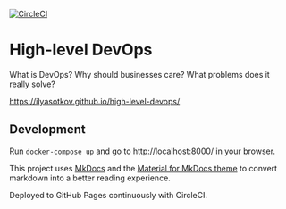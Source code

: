 [![CircleCI](https://circleci.com/gh/ilyasotkov/high-level-devops/tree/master.svg?style=svg)](https://circleci.com/gh/ilyasotkov/high-level-devops/tree/master)

# High-level DevOps

What is DevOps? Why should businesses care? What problems does it really solve?

<https://ilyasotkov.github.io/high-level-devops/>

## Development

Run `docker-compose up` and go to http://localhost:8000/ in your browser.

This project uses [MkDocs](https://github.com/mkdocs/mkdocs) and the [Material for MkDocs theme](https://github.com/squidfunk/mkdocs-material) to convert markdown into a better reading experience.

Deployed to GitHub Pages continuously with CircleCI.
